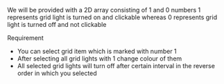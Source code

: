 We will be provided with a 2D array consisting of 1 and 0 numbers
1 represents grid light is turned on and clickable whereas 0 represents
grid light is turned off and not clickable

Requirement

- You can select grid item which is marked with number 1
- After selecting all grid lights with 1 change colour of them
- All selected grid lights will turn off after certain interval
  in the reverse order in which you selected
